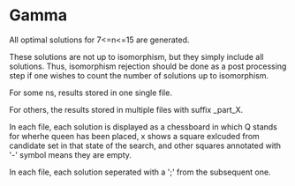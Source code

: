 # Gamma

All optimal solutions for 7<=n<=15 are generated.

These solutions are not up to isomorphism, but they simply include all solutions. Thus, isomorphism rejection should be done as a post processing step if one wishes to count the number of solutions up to isomorphism.

For some ns, results stored in one single file.

For others, the results stored in multiple files with suffix _part_X.


In each file, each solution is displayed as a chessboard in which Q stands for wherhe queen has been placed, x shows a square exlcuded from candidate set in that state of the search, and other squares annotated with '-' symbol means they are empty.

In each file, each solution seperated with a ';' from the subsequent one.